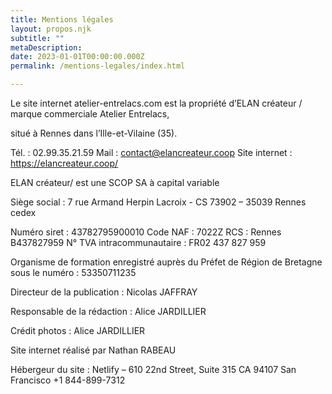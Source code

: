```yaml
---
title: Mentions légales
layout: propos.njk
subtitle: ""
metaDescription: 
date: 2023-01-01T00:00:00.000Z
permalink: /mentions-legales/index.html

---
```

<section>
<div class="col">
</div>

<article>
Le site internet  atelier-entrelacs.com  est la propriété d’ELAN créateur / marque commerciale Atelier Entrelacs,

situé à Rennes dans l’Ille-et-Vilaine (35).

Tél. : 02.99.35.21.59
Mail : contact@elancreateur.coop
Site internet : https://elancreateur.coop/

ELAN créateur/ est une SCOP SA à capital variable

Siège social : 7 rue Armand Herpin Lacroix - CS 73902 – 35039 Rennes cedex

Numéro siret : 43782795900010
Code NAF : 7022Z
RCS :  Rennes B437827959
N° TVA intracommunautaire : FR02 437 827 959

Organisme de formation enregistré auprès du Préfet de Région de Bretagne sous le numéro : 53350711235

Directeur de la publication : Nicolas JAFFRAY

Responsable de la rédaction : Alice JARDILLIER 

Crédit photos : Alice JARDILLIER 

Site internet réalisé par Nathan RABEAU

Hébergeur du site : Netlify – 610 22nd Street, Suite 315 CA 94107 San Francisco +1 844-899-7312
</article>

<div class="col">
</div>
</section>
